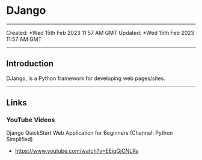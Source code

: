 # DJango

-----

Created: *Wed 15th Feb 2023 11:57 AM GMT
Updated: *Wed 15th Feb 2023 11:57 AM GMT

-----

## Introduction

DJango, is a Python framework for developing web pages/sites.

-----

## Links

### YouTube Videos

Django QuickStart Web Application for Beginners (Channel: Python Simplified)  
- https://www.youtube.com/watch?v=EEiqGjCNLRs  

